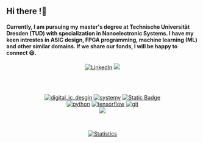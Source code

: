 ## Hi there !👋  
#### Currently, I am pursuing my master's degree at Technische Universität Dresden (TUD) with specialization in Nanoelectronic Systems. I have my keen intrestes in ASIC design, FPGA programming, machine learning (ML) and other similar domains. If we share our fonds, I will be happy to connect 😃.

<p align="center">
<a href="https://www.linkedin.com/in/mohd-danish-khursheed-1a5793177/"><img src="https://img.shields.io/badge/LinkedIn--_.svg?style=social&logo=linkedin" alt="LinkedIn"></a>
<a href="https://twitter.com/that_danish1"><img src="https://img.shields.io/twitter/follow/that_danish1?label=Follow%20%21&style=social"></a>
</p>
<br>

<p align="center">
	<br>
	<a href="https://github.com/thatdanish/"><img src="https://img.shields.io/badge/Digital%20ASIC%2FFPGA%20Design-orange?style=for-the-badge" alt="digital_ic_desgin" ></a>
	<a href="https://github.com/thatdanish/"><img src="https://img.shields.io/badge/System%20Verilog-green?style=for-the-badge" alt="systemv"></a>
	<a href="https://github.com/thatdanish/"><img <img alt="Static Badge" src="https://img.shields.io/badge/Chisel-blue?style=for-the-badge" alt="chisel"></a>
	</br>
  	<a href="https://github.com/thatdanish/"><img src="https://img.shields.io/badge/python-DAA520.svg?style=for-the-badge&logo=python&logoColor=black" alt="python"></a>
	<a href="https://github.com/thatdanish/"><img src="https://img.shields.io/badge/tensorflow-FF6F00.svg?style=for-the-badge&logo=tensorflow&logoColor=white" alt="tensorflow"></a>
	<a href="https://github.com/thatdanish/"><img src="https://img.shields.io/badge/git-F05032.svg?style=for-the-badge&logo=git&logoColor=white" alt="git"></a>
	<br>
	<a href="https://github.com/thatdanish/"><img src="https://forthebadge.com/images/badges/built-with-love.svg"></a>
	
</p></br>

<p align="center">
<a href="https://github.com/drhorseman/dotfiles_ikigai">
<img align="center" src="https://github-readme-stats.vercel.app/api?username=thatdanish&show_icons=true&title_color=fff&icon_color=79ff97&text_color=9f9f9f&bg_color=151515" alt="Statistics"/>
</a></p><br>
















<!--
**thatdanish/thatdanish** is a ✨ _special_ ✨ repository because its `README.md` (this file) appears on your GitHub profile.

Here are some ideas to get you started:

- 🔭 I’m currently working on ...
- 🌱 I’m currently learning ...
- 👯 I’m looking to collaborate on ...
- 🤔 I’m looking for help with ...
- 💬 Ask me about ...
- 📫 How to reach me: ...
- 😄 Pronouns: ...
- ⚡ Fun fact: ...
-->

